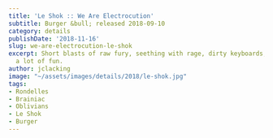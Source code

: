 ```yaml
---
title: 'Le Shok :: We Are Electrocution'
subtitle: Burger &bull; released 2018-09-10
category: details
publishDate: '2018-11-16'
slug: we-are-electrocution-le-shok
excerpt: Short blasts of raw fury, seething with rage, dirty keyboards, and quite
  a lot of fun.
author: jclacking
image: "~/assets/images/details/2018/le-shok.jpg"
tags:
- Rondelles
- Brainiac
- Oblivians
- Le Shok
- Burger
---
```


